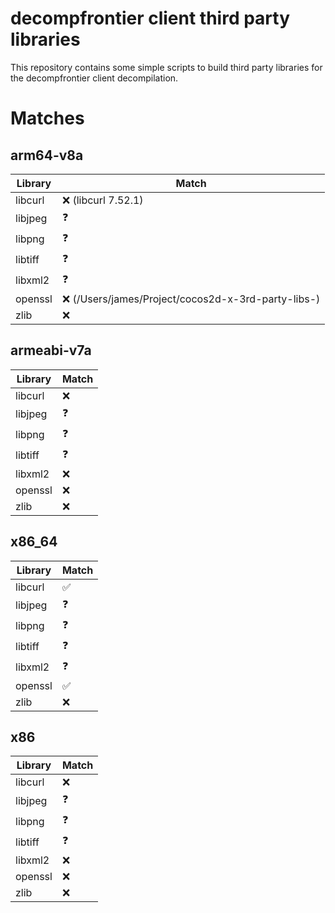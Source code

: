 # decompfrontier client third party libraries
This repository contains some simple scripts to build third party libraries for the decompfrontier client decompilation.

# Matches

## arm64-v8a
| Library | Match |
| ------- | ----- |
| libcurl | ❌ (libcurl 7.52.1) |
| libjpeg | ❓ |
| libpng | ❓ |
| libtiff | ❓ |
| libxml2 | ❓ |
| openssl | ❌ (/Users/james/Project/cocos2d-x-3rd-party-libs-) |
| zlib    | ❌ |

## armeabi-v7a
| Library | Match |
| ------- | ----- |
| libcurl | ❌ |
| libjpeg | ❓ |
| libpng | ❓ |
| libtiff | ❓ |
| libxml2 | ❌ |
| openssl | ❌ |
| zlib    | ❌ |

## x86_64
| Library | Match |
| ------- | ----- |
| libcurl | ✅ |
| libjpeg | ❓ |
| libpng | ❓ |
| libtiff | ❓ |
| libxml2 | ❓ |
| openssl | ✅ |
| zlib    | ❌ |

## x86
| Library | Match |
| ------- | ----- |
| libcurl | ❌ |
| libjpeg | ❓ |
| libpng | ❓ |
| libtiff | ❓ |
| libxml2 | ❌ |
| openssl | ❌ |
| zlib    | ❌ |
